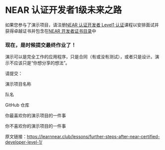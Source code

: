 
# NEAR 认证开发者1级未来之路

如果您参与了演示项目，请注册[NEAR 认证开发者 Level1 认证](https://learnnear.club/courses/near-certified-developer-verified-ncdl1v/)课程以安排面试并获得卓越证书并包含在[NEAR 开发者证书目录](https://learnnear.club/near-certified-developers-level1/)中 

### 现在，是时候提交最终作业了！

演示可以是完全工作的应用程序，只是合同（有或没有测试），或者只是设计。演示不应该只是“你想分享的想法”。

请提交：

演示项目名称

队名

GitHub 仓库

你最喜欢你的演示项目的一件事

你不喜欢你的演示项目的一件事


原文链接：https://learnnear.club/lessons/further-steps-after-near-certified-developer-level-1/
